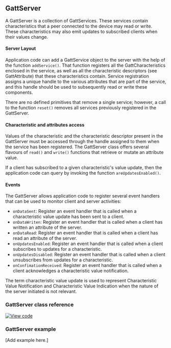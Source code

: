 ## GattServer

A GattServer is a collection of GattServices. These services contain characteristics that a peer connected to the device may read or write. These characteristics may also emit updates to subscribed clients when their values change.

#### Server Layout

Application code can add a GattService object to the server with the help of the function `addService()`. That function registers all the GattCharacteristics enclosed in the service, as well as all the characteristic descriptors (see GattAttribute) that these characteristics contain. Service registration assigns a unique handle to the various attributes that are part of the service, and this handle should be used to subsequently read or write these components.

There are no defined primitives that remove a single service; however, a call to the function `reset()` removes all services previously registered in the GattServer.

#### Characteristic and attributes access

Values of the characteristic and the characteristic descriptor present in the GattServer must be accessed through the handle assigned to them when the service has been registered. The GattServer class offers several flavours of `read()` and `write()` functions that retrieve or mutate an attribute value.

If a client has subscribed to a given characteristic's value update, then the application code can query by invoking the function `areUpdatesEnabled()`.

#### Events

The GattServer allows application code to register several event handlers that can be used to monitor client and server activities:
- `onDataSent`: Register an event handler that is called when a characteristic value update has been sent to a client.
- `onDataWriten`: Register an event handler that is called when a client has written an attribute of the server.
- `onDataRead`: Register an event handler that is called when a client has read an attribute of the server.
- `onUpdatesEnabled`: Register an event handler that is called when a client subscribes to updates for a characteristic.
- `onUpdatesDisabled`: Register an event handler that is called when a client unsubscribes from updates for a characteristic.
- `onConfimationReceived`: Register an event handler that is called when a client acknowledges a characteristic value notification.

The term characteristic value update is used to represent Characteristic Value Notification and Characteristic Value Indication when the nature of the server initiated is not relevant.

### GattServer class reference

[![View code](https://www.mbed.com/embed/?type=library)](http://os-doc-builder.test.mbed.com/docs/development/mbed-os-api-doxy/class_gatt_server.html)

### GattServer example

[Add example here.]
